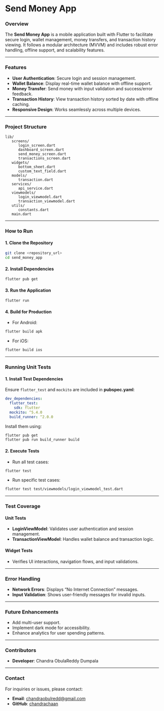 # Send Money App

### Overview
The **Send Money App** is a mobile application built with Flutter to facilitate secure login, wallet management, money transfers, and transaction history viewing. It follows a modular architecture (MVVM) and includes robust error handling, offline support, and scalability features.

---

### Features
- **User Authentication**: Secure login and session management.
- **Wallet Balance**: Display real-time wallet balance with offline support.
- **Money Transfer**: Send money with input validation and success/error feedback.
- **Transaction History**: View transaction history sorted by date with offline caching.
- **Responsive Design**: Works seamlessly across multiple devices.

---

### Project Structure
```
lib/
   screens/
      login_screen.dart
      dashboard_screen.dart
      send_money_screen.dart
      transactions_screen.dart
   widgets/
      bottom_sheet.dart
      custom_text_field.dart
   models/
      transaction.dart
   services/
      api_service.dart
   viewmodels/
      login_viewmodel.dart
      transaction_viewmodel.dart
   utils/
      constants.dart
   main.dart
```

---

### How to Run

#### 1. Clone the Repository
```bash
git clone <repository_url>
cd send_money_app
```

#### 2. Install Dependencies
```bash
flutter pub get
```

#### 3. Run the Application
```bash
flutter run
```

#### 4. Build for Production
- For Android:
```bash
flutter build apk
```
- For iOS:
```bash
flutter build ios
```

---

### Running Unit Tests

#### 1. Install Test Dependencies
Ensure `flutter_test` and `mockito` are included in **pubspec.yaml**:
```yaml
dev_dependencies:
  flutter_test:
    sdk: flutter
  mockito: ^5.4.0
  build_runner: ^2.0.0
```

Install them using:
```bash
flutter pub get
flutter pub run build_runner build
```

#### 2. Execute Tests
- Run all test cases:
```bash
flutter test
```
- Run specific test cases:
```bash
flutter test test/viewmodels/login_viewmodel_test.dart
```

---

### Test Coverage

#### Unit Tests
- **LoginViewModel**: Validates user authentication and session management.
- **TransactionViewModel**: Handles wallet balance and transaction logic.

#### Widget Tests
- Verifies UI interactions, navigation flows, and input validations.

---

### Error Handling
- **Network Errors**: Displays “No Internet Connection” messages.
- **Input Validation**: Shows user-friendly messages for invalid inputs.

---

### Future Enhancements
- Add multi-user support.
- Implement dark mode for accessibility.
- Enhance analytics for user spending patterns.

---

### Contributors
- **Developer**: Chandra ObulaReddy Dumpala

---

### Contact
For inquiries or issues, please contact:
- **Email**: [chandraobulredd@gmail.com](mailto:chandraobulredd@gmail.com)
- **GitHub**: [chandrachaan](https://github.com/chandrachaan)
